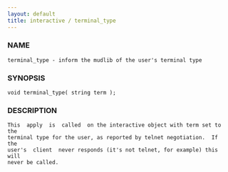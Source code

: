 ```yaml
---
layout: default
title: interactive / terminal_type
---
```


### NAME

    terminal_type - inform the mudlib of the user's terminal type

### SYNOPSIS

    void terminal_type( string term );

### DESCRIPTION

    This  apply  is  called  on the interactive object with term set to the
    terminal type for the user, as reported by telnet negotiation.  If  the
    user's  client  never responds (it's not telnet, for example) this will
    never be called.
